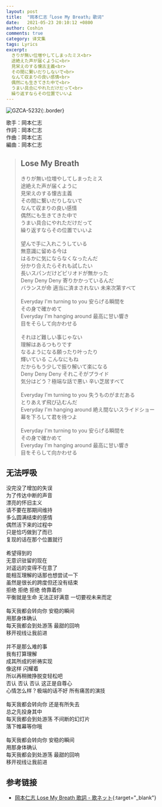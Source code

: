 ```yaml
---
layout: post
title:  "岡本仁志「Lose My Breath」歌词"
date:   2021-05-23 20:10:12 +0800
author: Coshin
comments: true
category: 译文集
tags: Lyrics
excerpt:
  きりが無い位増やしてしまったミス<br>
  途絶えた声が届くように<br>
  見栄えのする懐古主義<br>
  その間に繋いだりしないで<br>
  なんて収まりの良い感情<br>
  偶然にも生きてきた中で<br>
  うまい具合にやれただけだって<br>
  繰り返すならその位置でいいよ
---
```

![GZCA-5232](https://ganekuro.github.io/images/discography/other/GZCA-5232.jpg){:.border}

歌手：岡本仁志<br>
作詞：岡本仁志<br>
作曲：岡本仁志<br>
編曲：岡本仁志

<blockquote class="original">
  <h2>Lose My Breath</h2>
  <p>
    きりが無い位増やしてしまったミス<br>
    途絶えた声が届くように<br>
    見栄えのする懐古主義<br>
    その間に繋いだりしないで<br>
    なんて収まりの良い感情<br>
    偶然にも生きてきた中で<br>
    うまい具合にやれただけだって<br>
    繰り返すならその位置でいいよ<br>
    <br>
    望んで手に入れこうしている<br>
    無意識に留める今は<br>
    はるかに気にならなくなったんだ<br>
    分かり合えたらそれも試したい<br>
    長いスパンだけどピリオドが無かった<br>
    Deny Deny Deny 寄りかかっているんだ<br>
    バランスが命 適当に済まされない 未来次第すべて<br>
    <br>
    Everyday I'm turning to you 安らげる瞬間を<br>
    その身で確かめて<br>
    Everyday I'm hanging around 最高に甘い響き<br>
    目をそらして向かわせる<br>
    <br>
    それほど難しい事じゃない<br>
    理解はあるつもりです<br>
    なるようになる願ったり叶ったり<br>
    輝いている こんなにもね<br>
    だからもう少しで振り解いて楽になる<br>
    Deny Deny Deny それこそがプライド<br>
    気分はどう？極端な話で悪い 辛い芝居すべて<br>
    <br>
    Everyday I'm turning to you 失うものがまだある<br>
    とりあえず飛び込むんだ<br>
    Everyday I'm hanging around 絶え間ないスライドショー<br>
    幕を下ろして君を待つよ<br>
    <br>
    Everyday I'm turning to you 安らげる瞬間を<br>
    その身で確かめて<br>
    Everyday I'm hanging around 最高に甘い響き<br>
    目をそらして向かわせる
  </p>
</blockquote>

<div class="translation">
  <h2>无法呼吸</h2>
  <p>
    没完没了增加的失误<br>
    为了传达中断的声音<br>
    漂亮的怀旧主义<br>
    请不要在那期间维持<br>
    多么圆满结束的感情<br>
    偶然活下来的过程中<br>
    只是恰巧做到了而已<br>
    复现的话在那个位置就行<br>
    <br>
    希望得到的<br>
    无意识驻留的现在<br>
    对遥远的变得不在意了<br>
    能相互理解的话那也想尝试一下<br>
    虽然是很长的跨度但还没有结束<br>
    拒绝 拒绝 拒绝 倚靠着你<br>
    平衡就是生命 无法正好满意 一切要视未来而定<br>
    <br>
    每天我都会转向你 安稳的瞬间<br>
    用那身体确认<br>
    每天我都会到处游荡 最甜的回响<br>
    移开视线让我前进<br>
    <br>
    并不是那么难的事<br>
    我有打算理解<br>
    成其所成的祈祷实现<br>
    像这样 闪耀着<br>
    所以再稍微挣脱变轻松吧<br>
    否认 否认 否认 这正是自尊心<br>
    心情怎么样？极端的话不好 所有痛苦的演技<br>
    <br>
    每天我都会转向你 还是有所失去<br>
    总之先投身其中<br>
    每天我都会到处游荡 不间断的幻灯片<br>
    落下帷幕等你哦<br>
    <br>
    每天我都会转向你 安稳的瞬间<br>
    用那身体确认<br>
    每天我都会到处游荡 最甜的回响<br>
    移开视线让我前进
  </p>
</div>

## 参考链接

* [岡本仁志 Lose My Breath 歌詞 - 歌ネット](https://www.uta-net.com/song/105973/){:target="_blank"}
